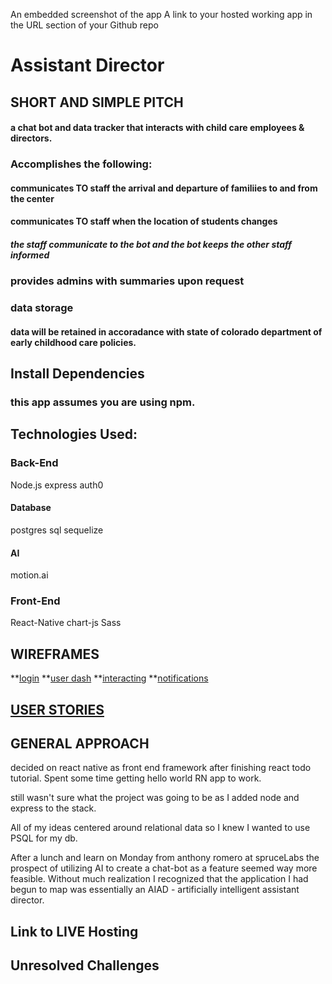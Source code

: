 An embedded screenshot of the app
A link to your hosted working app in the URL section of your Github repo

# Assistant Director
## SHORT AND SIMPLE PITCH
#### a chat bot and data tracker that interacts with child care employees & directors.  

### Accomplishes the following:

#### communicates TO staff the arrival and departure of familiies to and from the center

#### communicates TO staff when the location of students changes
##### the staff communicate to the bot and the bot keeps the other staff informed

### provides admins with summaries upon request

### data storage
#### data will be retained in accoradance with state of colorado department of early childhood care policies.
## Install Dependencies
### this app assumes you are using npm.

## Technologies Used: 

### Back-End
  Node.js
  express
  auth0

#### Database
 postgres sql
 sequelize

#### AI
motion.ai

### Front-End
  React-Native
  chart-js
  Sass

## WIREFRAMES 
**[login](https://github.com/mtclark0518/project4/blob/tyler/FOLDER/src/assets/login_wf.png)
**[user dash](https://github.com/mtclark0518/project4/blob/tyler/FOLDER/src/assets/user_dash_wf.png)
**[interacting](https://github.com/mtclark0518/project4/blob/tyler/FOLDER/src/assets/interaction_wf.png)
**[notifications](https://github.com/mtclark0518/project4/blob/tyler/FOLDER/src/assets/notifications_wf.png)

## [USER STORIES](https://trello.com/b/4y4ULanu/project-4)

## GENERAL APPROACH

decided on react native as front end framework after finishing react todo tutorial. Spent some time getting hello world RN app to work.

still wasn't sure what the project was going to be as I added node and express to the stack. 

All of my ideas centered around relational data so I knew I wanted to use PSQL for my db. 

After a lunch and learn on Monday from anthony romero at spruceLabs the prospect of utilizing AI to create a chat-bot as a feature seemed way more feasible. Without much realization I recognized that the application I had begun to map was essentially an AIAD - artificially intelligent assistant director.

## Link to LIVE Hosting

## Unresolved Challenges


